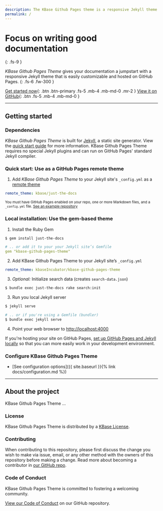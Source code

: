 ```yaml
---
description: The KBase Github Pages theme is a responsive Jekyll theme with built-in search that is easily customizable and hosted on GitHub Pages.
permalink: /
---
```


# Focus on writing good documentation

{: .fs-9 }

*KBase Github Pages Theme* gives your documentation a jumpstart with a responsive Jekyll theme that is easily customizable and hosted on GitHub Pages.
{: .fs-6 .fw-300 }

[Get started now](#getting-started){: .btn .btn-primary .fs-5 .mb-4 .mb-md-0 .mr-2 } [View it on GitHub](https://github.com/pmarsceill/just-the-docs){: .btn .fs-5 .mb-4 .mb-md-0 }

---

## Getting started

### Dependencies

*KBase Github Pages Theme* is built for [Jekyll](https://jekyllrb.com), a static site generator. View the [quick start guide](https://jekyllrb.com/docs/) for more information. KBase Github Pages Theme requires no special Jekyll plugins and can run on GitHub Pages' standard Jekyll compiler.

### Quick start: Use as a GitHub Pages remote theme

1. Add *KBase Github Pages Theme* to your Jekyll site's `_config.yml` as a [remote theme](https://blog.github.com/2017-11-29-use-any-theme-with-github-pages/)

```yaml
remote_theme: kbase/just-the-docs
```

<small>You must have GitHub Pages enabled on your repo, one or more Markdown files, and a `_config.yml` file. [See an example repository](https://github.com/kbase/kbase-ui-docs)</small>

### Local installation: Use the gem-based theme

1. Install the Ruby Gem

```bash
$ gem install just-the-docs
```

```yaml
# .. or add it to your your Jekyll site’s Gemfile
gem "kbase-github-pages-theme"
```

2. Add KBase Github Pages Theme to your Jekyll site’s `_config.yml`

```yaml
remote_theme: kbaseIncubator/kbase-github-pages-theme
```

3. _Optional:_ Initialize search data (creates `search-data.json`)

```bash
$ bundle exec just-the-docs rake search:init
```

3. Run you local Jekyll server

```bash
$ jekyll serve
```

```bash
# .. or if you're using a Gemfile (bundler)
$ bundle exec jekyll serve
```

4. Point your web browser to [http://localhost:4000](http://localhost:4000)

If you're hosting your site on GitHub Pages, [set up GitHub Pages and Jekyll locally](https://help.github.com/en/articles/setting-up-your-github-pages-site-locally-with-jekyll) so that you can more easily work in your development environment.

### Configure KBase Github Pages Theme

- [See configuration options]({{ site.baseurl }}{% link docs/configuration.md %})

---

## About the project

KBase Github Pages Theme ...

### License

KBase Github Pages Theme is distributed by a [KBase License](https://github.com/kbaseIncubator/kbase-githug-pages-theme/tree/master/LICENSE.md).

### Contributing

When contributing to this repository, please first discuss the change you wish to make via issue,
email, or any other method with the owners of this repository before making a change. Read more about becoming a contributor in [our GitHub repo](https://github.com/kbaseIncubator/kbase-githug-pages-theme/just-the-docs#contributing).

### Code of Conduct

KBase Github Pages Theme is committed to fostering a welcoming community.

[View our Code of Conduct](https://github.com/kbaseIncubator/kbase-githug-pages-theme/tree/master/CODE_OF_CONDUCT.md) on our GitHub repository.
